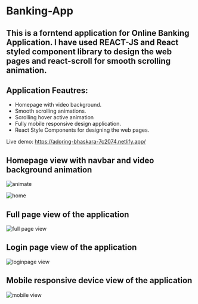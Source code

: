 # Banking-App

## This is a forntend application for Online Banking Application. I have used REACT-JS and React styled component library to design the web pages and react-scroll for smooth scrolling animation.

## Application Feautres:
- Homepage with video background.
- Smooth scrolling animations.
- Scrolling hover active animation
- Fully mobile responsive design application.
- React Style Components for designing the web pages.

Live demo: https://adoring-bhaskara-7c2074.netlify.app/

## Homepage view with navbar and video background animation 
![animate](https://user-images.githubusercontent.com/77459327/109669075-f4ac1e00-7b9b-11eb-879c-c7bc7212d576.gif)

![home](https://user-images.githubusercontent.com/77459327/109665625-903b8f80-7b98-11eb-874d-22fca449a101.PNG)

## Full page view of the application

![full page view](https://user-images.githubusercontent.com/77459327/109665629-92055300-7b98-11eb-9de6-f73d6885aac3.png)

## Login page view of the application

![loginpage view](https://user-images.githubusercontent.com/77459327/109665632-929de980-7b98-11eb-87dc-f326b94f44fe.png)

## Mobile responsive device view of the application

![mobile view](https://user-images.githubusercontent.com/77459327/109665886-d7c21b80-7b98-11eb-876c-37f02e64c5a5.png)
